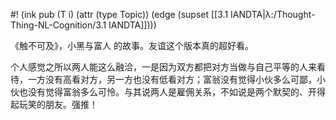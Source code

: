 #! (ink pub (T i) (attr (type Topic)) (edge (supset [[3.1 IANDTA|λ:/Thought-Thing-NL-Cognition/3.1 IANDTA]])))

《触不可及》，小黑与富人 的故事。友谊这个版本真的超好看。

个人感觉之所以两人能这么融洽，一是因为双方都把对方当做与自己平等的人来看待，一方没有高看对方，另一方也没有低看对方；富翁没有觉得小伙多么可鄙，小伙也没有觉得富翁多么可怜。与其说两人是雇佣关系，不如说是两个默契的、开得起玩笑的朋友。强推！